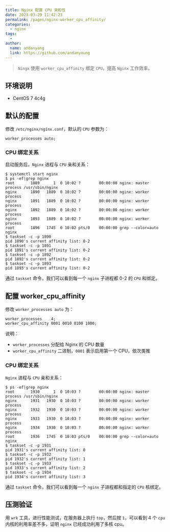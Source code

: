 ```yaml
---
title: Nginx 配置 CPU 亲和性
date: 2023-03-29 11:42:23
permalink: /pages/nginx-worker_cpu_affinity/
categories:
  - nginx
tags:
  -
author:
  name: andanyang
  link: https://github.com/andanyoung
---
```


> `Ningx` 使用 `worker_cpu_affinity` 绑定 `CPU`，提高 `Nginx` 工作效率。

## 环境说明

- CentOS 7 4c4g

## 默认的配置

修改 `/etc/nginx/nginx.conf`，默认的 `CPU` 参数为：

```
worker_processes auto;
```

### CPU 绑定关系

启动服务后，`Nginx` 进程与 `CPU` 亲和关系：

```
$ systemctl start nginx
$ ps -ef|grep nginx
root       1889      1  0 10:02 ?        00:00:00 nginx: master process /usr/sbin/nginx
nginx      1890   1889  0 10:02 ?        00:00:00 nginx: worker process
nginx      1891   1889  0 10:02 ?        00:00:00 nginx: worker process
nginx      1892   1889  0 10:02 ?        00:00:00 nginx: worker process
nginx      1893   1889  0 10:02 ?        00:00:00 nginx: worker process
root       1896   1745  0 10:02 pts/0    00:00:00 grep --color=auto nginx
$ taskset -c -p 1890
pid 1890's current affinity list: 0-2
$ taskset -c -p 1891
pid 1891's current affinity list: 0-2
$ taskset -c -p 1892
pid 1892's current affinity list: 0-2
$ taskset -c -p 1893
pid 1893's current affinity list: 0-2
```

通过 `taskset` 命令，我们可以看到每一个 `nginx` 子进程都 0-2 的 `CPU` 和绑定。

## 配置 worker_cpu_affinity

修改 `worker_processes auto` 为：

```
worker_processes    4;
worker_cpu_affinity 0001 0010 0100 1000;
```

说明：

- `worker_processes` 分配给 Nginx 的 CPU 数量
- `worker_cpu_affinity` 二进制，`0001` 表示启用第一个 CPU，依次类推

### CPU 绑定关系

`Nginx` 进程与 `CPU` 亲和关系：

```
$ ps -ef|grep nginx
root       1930      1  0 10:03 ?        00:00:00 nginx: master process /usr/sbin/nginx
nginx      1931   1930  0 10:03 ?        00:00:00 nginx: worker process
nginx      1932   1930  0 10:03 ?        00:00:00 nginx: worker process
nginx      1933   1930  0 10:03 ?        00:00:00 nginx: worker process
nginx      1934   1930  0 10:03 ?        00:00:00 nginx: worker process
root       1936   1745  0 10:03 pts/0    00:00:00 grep --color=auto nginx
$ taskset -c -p 1931
pid 1931's current affinity list: 0
$ taskset -c -p 1932
pid 1932's current affinity list: 1
$ taskset -c -p 1933
pid 1933's current affinity list: 2
$ taskset -c -p 1934
pid 1934's current affinity list: 3
```

通过 `taskset` 命令，我们可以看到每一个 `nginx` 子进程都和指定的 `CPU` 核绑定。

## 压测验证

用 `wrk` 工具，进行性能测试，在服务器上执行 `top`，然后按 `1`，可以看到 4 个 `cpu` 内核的利用率差不多，证明 `nginx` 已经成功利用了多核 cpu。
